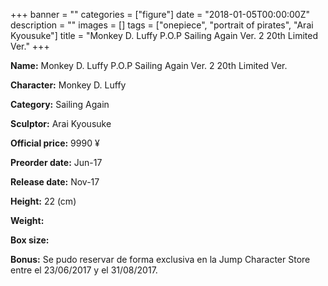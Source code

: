 +++
banner = ""
categories = ["figure"]
date = "2018-01-05T00:00:00Z"
description = ""
images = []
tags = ["onepiece", "portrait of pirates", "Arai Kyousuke"]
title = "Monkey D. Luffy P.O.P Sailing Again Ver. 2 20th Limited Ver."
+++

**Name:** Monkey D. Luffy P.O.P Sailing Again Ver. 2 20th Limited Ver.

**Character:** Monkey D. Luffy

**Category:** Sailing Again 

**Sculptor:** Arai Kyousuke

**Official price:** 9990 ¥

**Preorder date:** Jun-17

**Release date:** Nov-17

**Height:** 22 (cm)

**Weight:** 

**Box size:** 

**Bonus:** Se pudo reservar de forma exclusiva en la Jump Character Store entre el 23/06/2017 y el 31/08/2017.
